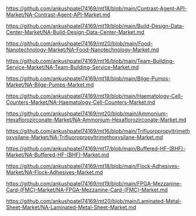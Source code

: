 <p><a href="https://github.com/ankushpatel74169/mt18/blob/main/Contrast-Agent-API-Market/NA-Contrast-Agent-API-Market.md">https://github.com/ankushpatel74169/mt18/blob/main/Contrast-Agent-API-Market/NA-Contrast-Agent-API-Market.md</a></p><p><a href="https://github.com/ankushpatel74169/mt19/blob/main/Build-Design-Data-Center-Market/NA-Build-Design-Data-Center-Market.md">https://github.com/ankushpatel74169/mt19/blob/main/Build-Design-Data-Center-Market/NA-Build-Design-Data-Center-Market.md</a></p><p><a href="https://github.com/ankushpatel74169/mt20/blob/main/Food-Nanotechnology-Market/NA-Food-Nanotechnology-Market.md">https://github.com/ankushpatel74169/mt20/blob/main/Food-Nanotechnology-Market/NA-Food-Nanotechnology-Market.md</a></p><p><a href="https://github.com/ankushpatel74169/mt16/blob/main/Team-Building-Service-Market/NA-Team-Building-Service-Market.md">https://github.com/ankushpatel74169/mt16/blob/main/Team-Building-Service-Market/NA-Team-Building-Service-Market.md</a></p><p><a href="https://github.com/ankushpatel74169/mt18/blob/main/Bilge-Pumps-Market/NA-Bilge-Pumps-Market.md">https://github.com/ankushpatel74169/mt18/blob/main/Bilge-Pumps-Market/NA-Bilge-Pumps-Market.md</a></p><p><a href="https://github.com/ankushpatel74169/mt19/blob/main/Haematology-Cell-Counters-Market/NA-Haematology-Cell-Counters-Market.md">https://github.com/ankushpatel74169/mt19/blob/main/Haematology-Cell-Counters-Market/NA-Haematology-Cell-Counters-Market.md</a></p><p><a href="https://github.com/ankushpatel74169/mt20/blob/main/Ammonium-Hexaflorozirconate-Market/NA-Ammonium-Hexaflorozirconate-Market.md">https://github.com/ankushpatel74169/mt20/blob/main/Ammonium-Hexaflorozirconate-Market/NA-Ammonium-Hexaflorozirconate-Market.md</a></p><p><a href="https://github.com/ankushpatel74169/mt16/blob/main/Trifluoropropyltrimethoxysilane-Market/NA-Trifluoropropyltrimethoxysilane-Market.md">https://github.com/ankushpatel74169/mt16/blob/main/Trifluoropropyltrimethoxysilane-Market/NA-Trifluoropropyltrimethoxysilane-Market.md</a></p><p><a href="https://github.com/ankushpatel74169/mt17/blob/main/Buffered-HF-(BHF)-Market/NA-Buffered-HF-(BHF)-Market.md">https://github.com/ankushpatel74169/mt17/blob/main/Buffered-HF-(BHF)-Market/NA-Buffered-HF-(BHF)-Market.md</a></p><p><a href="https://github.com/ankushpatel74169/mt18/blob/main/Flock-Adhesives-Market/NA-Flock-Adhesives-Market.md">https://github.com/ankushpatel74169/mt18/blob/main/Flock-Adhesives-Market/NA-Flock-Adhesives-Market.md</a></p><p><a href="https://github.com/ankushpatel74169/mt19/blob/main/FPGA-Mezzanine-Card-(FMC)-Market/NA-FPGA-Mezzanine-Card-(FMC)-Market.md">https://github.com/ankushpatel74169/mt19/blob/main/FPGA-Mezzanine-Card-(FMC)-Market/NA-FPGA-Mezzanine-Card-(FMC)-Market.md</a></p><p><a href="https://github.com/ankushpatel74169/mt20/blob/main/Laminated-Metal-Sheet-Market/NA-Laminated-Metal-Sheet-Market.md">https://github.com/ankushpatel74169/mt20/blob/main/Laminated-Metal-Sheet-Market/NA-Laminated-Metal-Sheet-Market.md</a></p>
